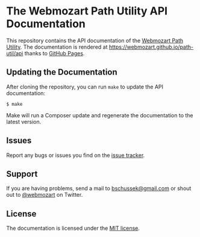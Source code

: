 The Webmozart Path Utility API Documentation
============================================

This repository contains the API documentation of the [Webmozart Path Utility]. 
The documentation is rendered at https://webmozart.github.io/path-util/api thanks 
to [GitHub Pages].

Updating the Documentation
--------------------------

After cloning the repository, you can run `make` to update the API documentation:

    $ make
    
Make will run a Composer update and regenerate the documentation to the latest
version.

Issues
------

Report any bugs or issues you find on the [issue tracker].

Support
-------

If you are having problems, send a mail to bschussek@gmail.com or shout out to
[@webmozart] on Twitter.

License
-------

The documentation is licensed under the [MIT license].

[Webmozart Path Utility]: https://github.com/webmozart/path-util
[GitHub Pages]: https://pages.github.com
[issue tracker]: https://github.com/webmozart/path-util/issues
[@webmozart]: https://twitter.com/webmozart
[MIT license]: LICENSE
